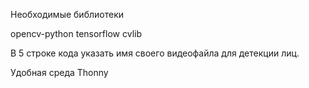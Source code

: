 Необходимые библиотеки

opencv-python
tensorflow
cvlib

В 5 строке кода указать имя своего видеофайла для детекции лиц.

Удобная среда Thonny


